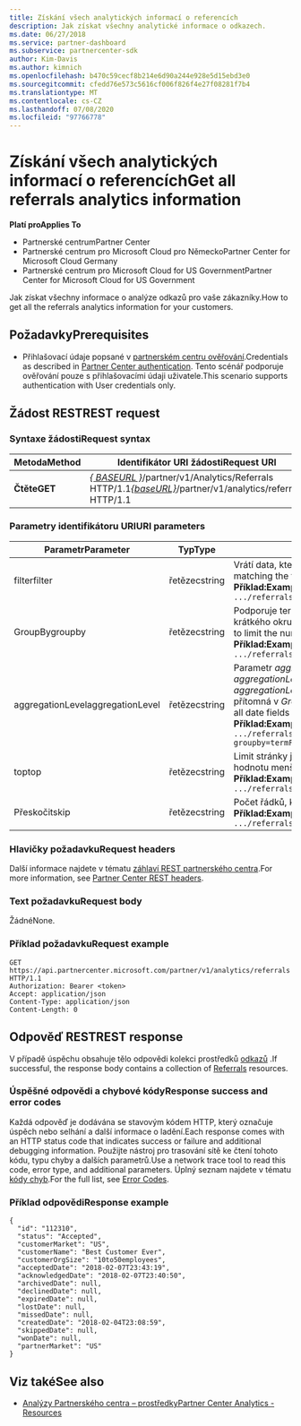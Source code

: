 ```yaml
---
title: Získání všech analytických informací o referencích
description: Jak získat všechny analytické informace o odkazech.
ms.date: 06/27/2018
ms.service: partner-dashboard
ms.subservice: partnercenter-sdk
author: Kim-Davis
ms.author: kimnich
ms.openlocfilehash: b470c59cecf8b214e6d90a244e928e5d15ebd3e0
ms.sourcegitcommit: cfedd76e573c5616cf006f826f4e27f08281f7b4
ms.translationtype: MT
ms.contentlocale: cs-CZ
ms.lasthandoff: 07/08/2020
ms.locfileid: "97766778"
---
```

# <a name="get-all-referrals-analytics-information"></a><span data-ttu-id="ed82f-103">Získání všech analytických informací o referencích</span><span class="sxs-lookup"><span data-stu-id="ed82f-103">Get all referrals analytics information</span></span>

<span data-ttu-id="ed82f-104">**Platí pro**</span><span class="sxs-lookup"><span data-stu-id="ed82f-104">**Applies To**</span></span>

- <span data-ttu-id="ed82f-105">Partnerské centrum</span><span class="sxs-lookup"><span data-stu-id="ed82f-105">Partner Center</span></span>
- <span data-ttu-id="ed82f-106">Partnerské centrum pro Microsoft Cloud pro Německo</span><span class="sxs-lookup"><span data-stu-id="ed82f-106">Partner Center for Microsoft Cloud Germany</span></span>
- <span data-ttu-id="ed82f-107">Partnerské centrum pro Microsoft Cloud for US Government</span><span class="sxs-lookup"><span data-stu-id="ed82f-107">Partner Center for Microsoft Cloud for US Government</span></span>

<span data-ttu-id="ed82f-108">Jak získat všechny informace o analýze odkazů pro vaše zákazníky.</span><span class="sxs-lookup"><span data-stu-id="ed82f-108">How to get all the referrals analytics information for your customers.</span></span>

## <a name="prerequisites"></a><span data-ttu-id="ed82f-109">Požadavky</span><span class="sxs-lookup"><span data-stu-id="ed82f-109">Prerequisites</span></span>

- <span data-ttu-id="ed82f-110">Přihlašovací údaje popsané v [partnerském centru ověřování](partner-center-authentication.md).</span><span class="sxs-lookup"><span data-stu-id="ed82f-110">Credentials as described in [Partner Center authentication](partner-center-authentication.md).</span></span> <span data-ttu-id="ed82f-111">Tento scénář podporuje ověřování pouze s přihlašovacími údaji uživatele.</span><span class="sxs-lookup"><span data-stu-id="ed82f-111">This scenario supports authentication with User credentials only.</span></span>

## <a name="rest-request"></a><span data-ttu-id="ed82f-112">Žádost REST</span><span class="sxs-lookup"><span data-stu-id="ed82f-112">REST request</span></span>

### <a name="request-syntax"></a><span data-ttu-id="ed82f-113">Syntaxe žádosti</span><span class="sxs-lookup"><span data-stu-id="ed82f-113">Request syntax</span></span>

| <span data-ttu-id="ed82f-114">Metoda</span><span class="sxs-lookup"><span data-stu-id="ed82f-114">Method</span></span>  | <span data-ttu-id="ed82f-115">Identifikátor URI žádosti</span><span class="sxs-lookup"><span data-stu-id="ed82f-115">Request URI</span></span> |
|---------|-------------|
| <span data-ttu-id="ed82f-116">**Čtěte**</span><span class="sxs-lookup"><span data-stu-id="ed82f-116">**GET**</span></span> | <span data-ttu-id="ed82f-117">[*\{ BASEURL \}*](partner-center-rest-urls.md)/partner/v1/Analytics/Referrals HTTP/1.1</span><span class="sxs-lookup"><span data-stu-id="ed82f-117">[*\{baseURL\}*](partner-center-rest-urls.md)/partner/v1/analytics/referrals HTTP/1.1</span></span> |

### <a name="uri-parameters"></a><span data-ttu-id="ed82f-118">Parametry identifikátoru URI</span><span class="sxs-lookup"><span data-stu-id="ed82f-118">URI parameters</span></span>

| <span data-ttu-id="ed82f-119">Parametr</span><span class="sxs-lookup"><span data-stu-id="ed82f-119">Parameter</span></span> | <span data-ttu-id="ed82f-120">Typ</span><span class="sxs-lookup"><span data-stu-id="ed82f-120">Type</span></span> | <span data-ttu-id="ed82f-121">Description</span><span class="sxs-lookup"><span data-stu-id="ed82f-121">Description</span></span> |
|-----------|------|-------------|
| <span data-ttu-id="ed82f-122">filter</span><span class="sxs-lookup"><span data-stu-id="ed82f-122">filter</span></span> | <span data-ttu-id="ed82f-123">řetězec</span><span class="sxs-lookup"><span data-stu-id="ed82f-123">string</span></span> | <span data-ttu-id="ed82f-124">Vrátí data, která odpovídají podmínkám filtru.</span><span class="sxs-lookup"><span data-stu-id="ed82f-124">Returns data matching the filter condition.</span></span></br> <span data-ttu-id="ed82f-125">**Příklad:**</span><span class="sxs-lookup"><span data-stu-id="ed82f-125">**Example:**</span></span></br>  `.../referrals?filter=field eq 'value'` |
| <span data-ttu-id="ed82f-126">GroupBy</span><span class="sxs-lookup"><span data-stu-id="ed82f-126">groupby</span></span> | <span data-ttu-id="ed82f-127">řetězec</span><span class="sxs-lookup"><span data-stu-id="ed82f-127">string</span></span> | <span data-ttu-id="ed82f-128">Podporuje termíny i data.</span><span class="sxs-lookup"><span data-stu-id="ed82f-128">Supports both terms and dates.</span></span> <span data-ttu-id="ed82f-129">Logika krátkého okruhu pro omezení počtu kontejnerů.</span><span class="sxs-lookup"><span data-stu-id="ed82f-129">Short circuit logic to limit the number of buckets.</span></span></br> <span data-ttu-id="ed82f-130">**Příklad:**</span><span class="sxs-lookup"><span data-stu-id="ed82f-130">**Example:**</span></span></br>  `.../referrals?groupby=termField1,dateField1,termField2` |
| <span data-ttu-id="ed82f-131">aggregationLevel</span><span class="sxs-lookup"><span data-stu-id="ed82f-131">aggregationLevel</span></span> | <span data-ttu-id="ed82f-132">řetězec</span><span class="sxs-lookup"><span data-stu-id="ed82f-132">string</span></span> | <span data-ttu-id="ed82f-133">Parametr *aggregationLevel* vyžaduje *GroupBy*.</span><span class="sxs-lookup"><span data-stu-id="ed82f-133">The *aggregationLevel* parameter requires a *groupby*.</span></span> <span data-ttu-id="ed82f-134">Parametr *aggregationLevel* se vztahuje na všechna pole kalendářních dat přítomná v *GroupBy*.</span><span class="sxs-lookup"><span data-stu-id="ed82f-134">The *aggregationLevel* parameter applies to all date fields present in the *groupby*.</span></span></br> <span data-ttu-id="ed82f-135">**Příklad:**</span><span class="sxs-lookup"><span data-stu-id="ed82f-135">**Example:**</span></span></br> `.../referrals?groupby=termField1,dateField1,termField2&aggregationLevel=day` |
| <span data-ttu-id="ed82f-136">top</span><span class="sxs-lookup"><span data-stu-id="ed82f-136">top</span></span> | <span data-ttu-id="ed82f-137">řetězec</span><span class="sxs-lookup"><span data-stu-id="ed82f-137">string</span></span> | <span data-ttu-id="ed82f-138">Limit stránky je 10000.</span><span class="sxs-lookup"><span data-stu-id="ed82f-138">The page limit is 10000.</span></span> <span data-ttu-id="ed82f-139">Má libovolnou hodnotu menší než 10000.</span><span class="sxs-lookup"><span data-stu-id="ed82f-139">Takes any value less than 10000.</span></span></br> <span data-ttu-id="ed82f-140">**Příklad:**</span><span class="sxs-lookup"><span data-stu-id="ed82f-140">**Example:**</span></span></br> `.../referrals?top=100`</br> |
| <span data-ttu-id="ed82f-141">Přeskočit</span><span class="sxs-lookup"><span data-stu-id="ed82f-141">skip</span></span> | <span data-ttu-id="ed82f-142">řetězec</span><span class="sxs-lookup"><span data-stu-id="ed82f-142">string</span></span> | <span data-ttu-id="ed82f-143">Počet řádků, které se mají přeskočit</span><span class="sxs-lookup"><span data-stu-id="ed82f-143">Number of rows to skip.</span></span></br> <span data-ttu-id="ed82f-144">**Příklad:**</span><span class="sxs-lookup"><span data-stu-id="ed82f-144">**Example:**</span></span></br>  `.../referrals?top=100&skip=100` |

### <a name="request-headers"></a><span data-ttu-id="ed82f-145">Hlavičky požadavku</span><span class="sxs-lookup"><span data-stu-id="ed82f-145">Request headers</span></span>

<span data-ttu-id="ed82f-146">Další informace najdete v tématu [záhlaví REST partnerského centra](headers.md).</span><span class="sxs-lookup"><span data-stu-id="ed82f-146">For more information, see [Partner Center REST headers](headers.md).</span></span>

### <a name="request-body"></a><span data-ttu-id="ed82f-147">Text požadavku</span><span class="sxs-lookup"><span data-stu-id="ed82f-147">Request body</span></span>

<span data-ttu-id="ed82f-148">Žádné</span><span class="sxs-lookup"><span data-stu-id="ed82f-148">None.</span></span>

### <a name="request-example"></a><span data-ttu-id="ed82f-149">Příklad požadavku</span><span class="sxs-lookup"><span data-stu-id="ed82f-149">Request example</span></span>

```http
GET https://api.partnercenter.microsoft.com/partner/v1/analytics/referrals HTTP/1.1
Authorization: Bearer <token>
Accept: application/json
Content-Type: application/json
Content-Length: 0
```

## <a name="rest-response"></a><span data-ttu-id="ed82f-150">Odpověď REST</span><span class="sxs-lookup"><span data-stu-id="ed82f-150">REST response</span></span>

<span data-ttu-id="ed82f-151">V případě úspěchu obsahuje tělo odpovědi kolekci prostředků [odkazů](partner-center-analytics-resources.md#referrals-resource) .</span><span class="sxs-lookup"><span data-stu-id="ed82f-151">If successful, the response body contains a collection of [Referrals](partner-center-analytics-resources.md#referrals-resource) resources.</span></span>

### <a name="response-success-and-error-codes"></a><span data-ttu-id="ed82f-152">Úspěšné odpovědi a chybové kódy</span><span class="sxs-lookup"><span data-stu-id="ed82f-152">Response success and error codes</span></span>

<span data-ttu-id="ed82f-153">Každá odpověď je dodávána se stavovým kódem HTTP, který označuje úspěch nebo selhání a další informace o ladění.</span><span class="sxs-lookup"><span data-stu-id="ed82f-153">Each response comes with an HTTP status code that indicates success or failure and additional debugging information.</span></span> <span data-ttu-id="ed82f-154">Použijte nástroj pro trasování sítě ke čtení tohoto kódu, typu chyby a dalších parametrů.</span><span class="sxs-lookup"><span data-stu-id="ed82f-154">Use a network trace tool to read this code, error type, and additional parameters.</span></span> <span data-ttu-id="ed82f-155">Úplný seznam najdete v tématu [kódy chyb](error-codes.md).</span><span class="sxs-lookup"><span data-stu-id="ed82f-155">For the full list, see [Error Codes](error-codes.md).</span></span>

### <a name="response-example"></a><span data-ttu-id="ed82f-156">Příklad odpovědi</span><span class="sxs-lookup"><span data-stu-id="ed82f-156">Response example</span></span>

```http
{
  "id": "112310",
  "status": "Accepted",
  "customerMarket": "US",
  "customerName": "Best Customer Ever",
  "customerOrgSize": "10to50employees",
  "acceptedDate": "2018-02-07T23:43:19",
  "acknowledgedDate": "2018-02-07T23:40:50",
  "archivedDate": null,
  "declinedDate": null,
  "expiredDate": null,
  "lostDate": null,
  "missedDate": null,
  "createdDate": "2018-02-04T23:08:59",
  "skippedDate": null,
  "wonDate": null,
  "partnerMarket": "US"
}
```

## <a name="see-also"></a><span data-ttu-id="ed82f-157">Viz také</span><span class="sxs-lookup"><span data-stu-id="ed82f-157">See also</span></span>

- [<span data-ttu-id="ed82f-158">Analýzy Partnerského centra – prostředky</span><span class="sxs-lookup"><span data-stu-id="ed82f-158">Partner Center Analytics - Resources</span></span>](partner-center-analytics-resources.md)
